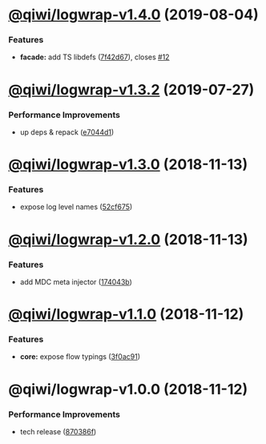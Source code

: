# [@qiwi/logwrap-v1.4.0](https://github.com/qiwi/logwrap/compare/v1.3.2...v1.4.0) (2019-08-04)


### Features

* **facade:** add TS libdefs ([7f42d67](https://github.com/qiwi/logwrap/commit/7f42d67)), closes [#12](https://github.com/qiwi/logwrap/issues/12)

# [@qiwi/logwrap-v1.3.2](https://github.com/qiwi/logwrap/compare/v1.3.1...v1.3.2) (2019-07-27)


### Performance Improvements

* up deps & repack ([e7044d1](https://github.com/qiwi/logwrap/commit/e7044d1))

# [@qiwi/logwrap-v1.3.0](https://github.com/qiwi/logwrap/compare/v1.2.0...v1.3.0) (2018-11-13)


### Features

* expose log level names ([52cf675](https://github.com/qiwi/logwrap/commit/52cf675))

# [@qiwi/logwrap-v1.2.0](https://github.com/qiwi/logwrap/compare/v1.1.0...v1.2.0) (2018-11-13)


### Features

* add MDC meta injector ([174043b](https://github.com/qiwi/logwrap/commit/174043b))

# [@qiwi/logwrap-v1.1.0](https://github.com/qiwi/logwrap/compare/v1.0.0...v1.1.0) (2018-11-12)


### Features

* **core:** expose flow typings ([3f0ac91](https://github.com/qiwi/logwrap/commit/3f0ac91))

# @qiwi/logwrap-v1.0.0 (2018-11-12)


### Performance Improvements

* tech release ([870386f](https://github.com/qiwi/logwrap/commit/870386f))
